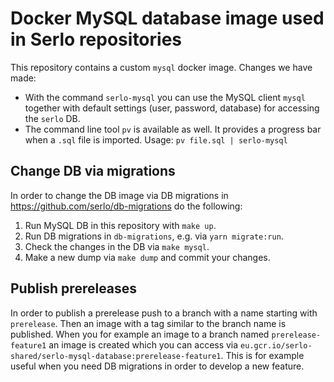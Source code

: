 # Docker MySQL database image used in Serlo repositories

This repository contains a custom `mysql` docker image. Changes we have made:

- With the command `serlo-mysql` you can use the MySQL client `mysql` together
  with default settings (user, password, database) for accessing the `serlo` DB.
- The command line tool `pv` is available as well. It provides a progress bar
  when a `.sql` file is imported. Usage: `pv file.sql | serlo-mysql`

## Change DB via migrations

In order to change the DB image via DB migrations in https://github.com/serlo/db-migrations do the following:

1. Run MySQL DB in this repository with `make up`.
2. Run DB migrations in `db-migrations`, e.g. via `yarn migrate:run`.
3. Check the changes in the DB via `make mysql`.
4. Make a new dump via `make dump` and commit your changes.

## Publish prereleases

In order to publish a prerelease push to a branch with a name starting with `prerelease`. Then an image with a tag similar to the branch name is published. When you for example an image to a branch named `prerelease-feature1` an image is created which you can access via `eu.gcr.io/serlo-shared/serlo-mysql-database:prerelease-feature1`. This is for example useful when you need DB migrations in order to develop a new feature.

